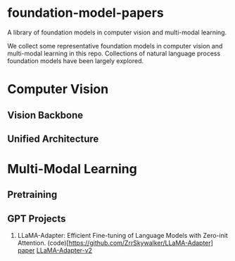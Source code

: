 # foundation-model-papers
A library of foundation models in computer vision and multi-modal learning. 

We collect some representative foundation models in computer vision and multi-modal learning in this repo. Collections of natural language process foundation models have been largely explored. 



# Computer Vision

## Vision Backbone


## Unified Architecture


# Multi-Modal Learning

## Pretraining


## GPT Projects


1. LLaMA-Adapter: Efficient Fine-tuning of Language Models with Zero-init Attention. (code)[https://github.com/ZrrSkywalker/LLaMA-Adapter] [paper](https://arxiv.org/pdf/2303.16199.pdf) [LLaMA-Adapter-v2]()